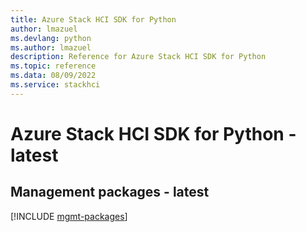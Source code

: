```yaml
---
title: Azure Stack HCI SDK for Python
author: lmazuel
ms.devlang: python
ms.author: lmazuel
description: Reference for Azure Stack HCI SDK for Python
ms.topic: reference
ms.data: 08/09/2022
ms.service: stackhci
---
```

# Azure Stack HCI SDK for Python - latest

## Management packages - latest
[!INCLUDE [mgmt-packages](stack-hci-mgmt-index.md)]